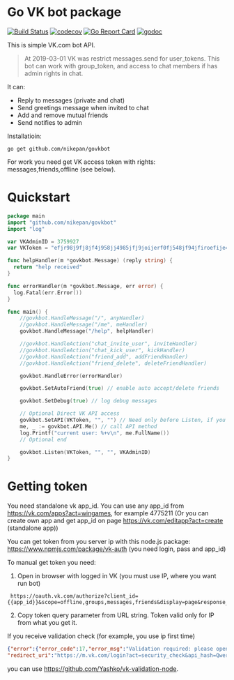 # Go VK bot package
 
[![Build Status](https://travis-ci.org/nikepan/govkbot.svg?branch=master)](https://travis-ci.org/nikepan/govkbot)
[![codecov](https://codecov.io/gh/nikepan/govkbot/branch/master/graph/badge.svg)](https://codecov.io/gh/nikepan/govkbot)
[![Go Report Card](https://goreportcard.com/badge/github.com/nikepan/govkbot)](https://goreportcard.com/report/github.com/nikepan/govkbot)
[![godoc](http://img.shields.io/badge/godoc-reference-blue.svg?style=flat)](https://godoc.org/github.com/nikepan/govkbot)


This is simple VK.com bot API.


> At 2019-03-01 VK was restrict messages.send for user_tokens. This bot can work with group_token, and access to chat members if has admin rights in chat.


It can:

* Reply to messages (private and chat)  
* Send greetings message when invited to chat
* Add and remove mutual friends
* Send notifies to admin

Installatioin:

`go get github.com/nikepan/govkbot`

For work you need get VK access token with rights: messages,friends,offline (see below).


# Quickstart

```Go
package main
import "github.com/nikepan/govkbot"
import "log"

var VKAdminID = 3759927
var VKToken = "efjr98j9fj8jf4j958jj4985jfj9joijerf0fj548jf94jfiroefije495jf48"

func helpHandler(m *govkbot.Message) (reply string) {
  return "help received"
}

func errorHandler(m *govkbot.Message, err error) {
  log.Fatal(err.Error())
}

func main() {
    //govkbot.HandleMessage("/", anyHandler)
    //govkbot.HandleMessage("/me", meHandler)
    govkbot.HandleMessage("/help", helpHandler)

    //govkbot.HandleAction("chat_invite_user", inviteHandler)
    //govkbot.HandleAction("chat_kick_user", kickHandler)
    //govkbot.HandleAction("friend_add", addFriendHandler)
    //govkbot.HandleAction("friend_delete", deleteFriendHandler)

    govkbot.HandleError(errorHandler)

    govkbot.SetAutoFriend(true) // enable auto accept/delete friends

    govkbot.SetDebug(true) // log debug messages

    // Optional Direct VK API access
    govkbot.SetAPI(VKToken, "", "") // Need only before Listen, if you use direct API
    me, _ := govkbot.API.Me() // call API method
    log.Printf("current user: %+v\n", me.FullName())
    // Optional end

    govkbot.Listen(VKToken, "", "", VKAdminID)
}
```


# Getting token

You need standalone vk app_id. You can use any app_id from https://vk.com/apps?act=wingames, for example 4775211 
 (Or you can create own app and get app_id on page https://vk.com/editapp?act=create (standalone app))

You can get token from you server ip with this node.js package:
https://www.npmjs.com/package/vk-auth (you need login, pass and app_id)


To manual get token you need:

1. Open in browser with logged in VK (you must use IP, where you want run bot)
```
 https://oauth.vk.com/authorize?client_id={{app_id}}&scope=offline,groups,messages,friends&display=page&response_type=token&redirect_uri=https://oauth.vk.com/blank.html
 ```
2. Copy token query parameter from URL string. Token valid only for IP from what you get it.


If you receive validation check (for example, you use ip first time)
```json
{"error":{"error_code":17,"error_msg":"Validation required: please open redirect_uri in browser ...", 
"redirect_uri":"https://m.vk.com/login?act=security_check&api_hash=Qwerty1234567890"}}
```
you can use https://github.com/Yashko/vk-validation-node.
